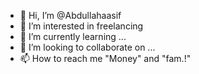 - 👋 Hi, I’m @Abdullahaasif
- 👀 I’m interested in freelancing
- 🌱 I’m currently learning ...
- 💞️ I’m looking to collaborate on ...
- 📫 How to reach me "Money" and "fam.!"

<!---
Abdullahaasif/Abdullahaasif is a ✨ special ✨ repository because its `README.md` (this file) appears on your GitHub profile.
You can click the Preview link to take a look at your changes.
--->
